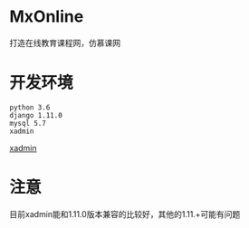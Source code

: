 # MxOnline
打造在线教育课程网，仿慕课网

# 开发环境
```
python 3.6
django 1.11.0
mysql 5.7
xadmin
```
[xadmin](https://github.com/sshwsfc/xadmin)
# 注意
目前xadmin能和1.11.0版本兼容的比较好，其他的1.11.+可能有问题


